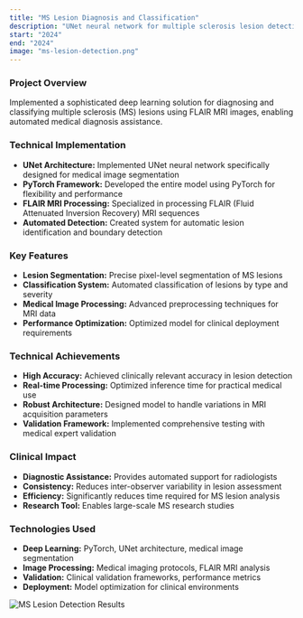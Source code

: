 ```yaml
---
title: "MS Lesion Diagnosis and Classification"
description: "UNet neural network for multiple sclerosis lesion detection using MRI images"
start: "2024"
end: "2024"
image: "ms-lesion-detection.png"
---
```


### Project Overview
Implemented a sophisticated deep learning solution for diagnosing and classifying multiple sclerosis (MS) lesions using FLAIR MRI images, enabling automated medical diagnosis assistance.

### Technical Implementation
- **UNet Architecture:** Implemented UNet neural network specifically designed for medical image segmentation
- **PyTorch Framework:** Developed the entire model using PyTorch for flexibility and performance
- **FLAIR MRI Processing:** Specialized in processing FLAIR (Fluid Attenuated Inversion Recovery) MRI sequences
- **Automated Detection:** Created system for automatic lesion identification and boundary detection

### Key Features
- **Lesion Segmentation:** Precise pixel-level segmentation of MS lesions
- **Classification System:** Automated classification of lesions by type and severity
- **Medical Image Processing:** Advanced preprocessing techniques for MRI data
- **Performance Optimization:** Optimized model for clinical deployment requirements

### Technical Achievements
- **High Accuracy:** Achieved clinically relevant accuracy in lesion detection
- **Real-time Processing:** Optimized inference time for practical medical use
- **Robust Architecture:** Designed model to handle variations in MRI acquisition parameters
- **Validation Framework:** Implemented comprehensive testing with medical expert validation

### Clinical Impact
- **Diagnostic Assistance:** Provides automated support for radiologists
- **Consistency:** Reduces inter-observer variability in lesion assessment
- **Efficiency:** Significantly reduces time required for MS lesion analysis
- **Research Tool:** Enables large-scale MS research studies

### Technologies Used
- **Deep Learning:** PyTorch, UNet architecture, medical image segmentation
- **Image Processing:** Medical imaging protocols, FLAIR MRI analysis
- **Validation:** Clinical validation frameworks, performance metrics
- **Deployment:** Model optimization for clinical environments

![MS Lesion Detection Results](images/ms-lesion-detection.png)
